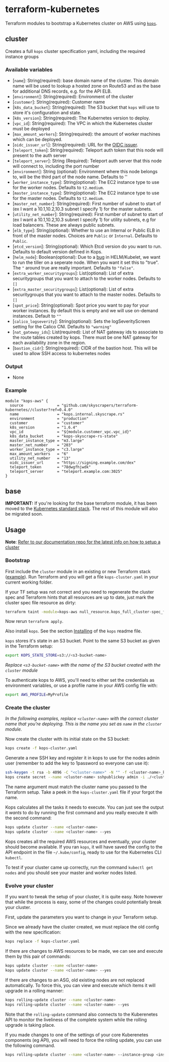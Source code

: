 # terraform-kubernetes

Terraform modules to bootstrap a Kubernetes cluster on AWS using [`kops`](https://github.com/kubernetes/kops).

## cluster

Creates a full `kops` cluster specification yaml, including the required instance groups

### Available variables

* [`name`]: String(required): base domain name of the cluster. This domain name will be used to lookup a hosted zone on Route53 and as the base for additional DNS records, e.g. for the API ELB.
* [`environment`]: String(required): Environment of the cluster
* [`customer`]: String(required): Customer name
* [`k8s_data_bucket`]: String(required): The S3 bucket that `kops` will use to store it's configuration and state.
* [`k8s_version`]: String(required): The Kubernetes version to deploy.
* [`vpc_id`]: String(required): The VPC in which the Kubernetes cluster must be deployed
* [`max_amount_workers`]: String(required): the amount of worker machines which can be deployed.
* [`oidc_issuer_url`]: String(required): URL for the [OIDC issuer](https://kubernetes.io/docs/admin/authentication/#openid-connect-tokens).
* [`teleport_token`]: String(required): Teleport auth token that this node will present to the auth server
* [`teleport_server`]: String (Required): Teleport auth server that this node will connect to, including the port number
* [`environment`]: String (optional): Environment where this node belongs to, will be the third part of the node name. Defaults to ''
* [`worker_instance_type`]: String(optional): The EC2 instance type to use for the worker nodes. Defaults to `t2.medium`.
* [`master_instance_type`]: String(optional): The EC2 instance type to use for the master nodes. Defaults to `t2.medium`.
* [`master_net_number`]: String(required): First number of subnet to start of (ex I want a 10.1,10.2,10.3 subnet I specify 1) for the master subnets.
* [`utility_net_number`]: String(required): First number of subnet to start of (ex I want a 10.1,10.2,10.3 subnet I specify 1) for utility subnets, e.g for load balancers. These are always public subnets.
* [`elb_type`]: String(optional): Whether to use an Internal or Public ELB in front of the master nodes. Choices are `Public` or `Internal`. Defaults to `Public`.
* [`etcd_version`]: String(optional): Which Etcd version do you want to run. Defaults to default version defined in Kops.
* [`helm_node`]: Boolean(optional): Due to a [bug](https://github.com/kubernetes/helm/issues/3121) in HELM/Kubelet, we want to run the tiller on a seperate node. When you want it set this to "true". The `"` around true are really important. Defaults to `"false"`.
* [`extra_worker_securitygroups`]: List(optional): List of extra securitygroups that you want to attach to the worker nodes. Defaults to `[]`
* [`extra_master_securitygroups`]: List(optional): List of extra securitygroups that you want to attach to the master nodes. Defaults to `[]`
* [`spot_price`]: String(optional): Spot price you want to pay for your worker instances. By default this is empty and we will use on-demand instances. Default to `""`
* [`calico_logseverity`]: String(optional): Sets the logSeverityScreen setting for the Calico CNI. Defaults to `"warning"`
* [`nat_gateway_ids`]: List(required): List of NAT gateway ids to associate to the route tables created by kops. There must be one NAT gateway for each availability zone in the region.
* [`bastion_cidr`]: String(required): CIDR of the bastion host. This will be used to allow SSH access to kubernetes nodes

### Output

* None

### Example

```hcl
module "kops-aws" {
  source               = "github.com/skyscrapers/terraform-kubernetes//cluster?ref=0.4.0"
  name                 = "kops.internal.skyscrape.rs"
  environment          = "production"
  customer             = "customer"
  k8s_version          = "1.6.4"
  vpc_id               = "${module.customer_vpc.vpc_id}"
  k8s_data_bucket      = "kops-skyscrape-rs-state"
  master_instance_type = "m3.large"
  master_net_number    = "203"
  worker_instance_type = "c3.large"
  max_amount_workers   = "6"
  utility_net_number   = "13"
  oidc_issuer_url      = "https://signing.example.com/dex"
  teleport_token       = "78dwgfhjwdk"
  teleport_server      = "teleport.example.com:3025"
}
```

## base

**IMPORTANT:** If you're looking for the base terraform module, it has been moved to the [Kubernetes standard stack](https://github.com/skyscrapers/kubernetes-stack). The rest of this module will also be migrated soon.

## Usage

**Note**: [Refer to our documentation repo for the latest info on how to setup a cluster](https://github.com/skyscrapers/internal-documentation/tree/master/services/kubernetes/setup.md)

### Bootstrap

First include the `cluster` module in an existing or new Terraform stack ([example](#example)). Run Terraform and you will get a file `kops-cluster.yaml` in your current working folder.

If your TF setup was not correct and you need to regenerate the cluster spec and Terraform hints that all resources are up to date, just mark the cluster spec file resource as dirty:

```sh
terraform taint -module=kops-aws null_resource.kops_full_cluster-spec_file
```

Now rerun `terraform apply`.

Also install `kops`. See the section [Installing](https://github.com/kubernetes/kops#installing) of the `kops` readme file.

`kops` stores it's state in an S3 bucket. Point to the same S3 bucket as given in the Terraform setup:

```sh
export KOPS_STATE_STORE=s3://<s3-bucket-name>
```

*Replace `<s3-bucket-name>` with the name of the S3 bucket created with the `cluster` module*

To authenticate kops to AWS, you'll need to either set the credentials as environment variables, or use a profile name in your AWS config file with:

```sh
export AWS_PROFILE=MyProfile
```

### Create the cluster

*In the following examples, replace `<cluster-name>` with the correct cluster name that you're deploying. This is the name you set as `name` in the `cluster` module.*

Now create the cluster with its initial state on the S3 bucket:

```sh
kops create -f kops-cluster.yaml
```

Generate a new SSH key and register it in kops to use for the nodes admin user (remember to add the key to 1password so everyone can use it):

```sh
ssh-keygen -t rsa -b 4096 -C "<cluster-name>" -N "" -f <cluster-name>_key
kops create secret --name <cluster-name> sshpublickey admin -i ./<cluster-name>_key.pub
```

The name argument must match the cluster name you passed to the Terraform setup. Take a peek in the `kops-cluster.yaml` file if your forgot the name.

Kops calculates all the tasks it needs to execute. You can just see the output it *wants* to do by running the first command and you really execute it with the second command:

```sh
kops update cluster --name <cluster-name>
kops update cluster --name <cluster-name> --yes
```

Kops creates all the required AWS resources and eventually, your cluster should become available. If you ran `kops`, it will have saved the config to the API endpoint in the file `~/.kube/config`, ready to use for the Kubernetes CLI `kubectl`.

To test if your cluster came up correctly, run the command `kubectl get nodes` and you should see your master and worker nodes listed.

### Evolve your cluster

If you want to tweak the setup of your cluster, it is quite easy. Note however that while the process is easy, some of the changes could potentially break your cluster.

First, update the parameters you want to change in your Terraform setup.

Since we already have the cluster created, we must replace the old config with the new specification:

```sh
kops replace -f kops-cluster.yaml
```

If there are changes to AWS resources to be made, we can see and execute them by this pair of commands:

```sh
kops update cluster --name <cluster-name>
kops update cluster --name <cluster-name> --yes
```

If there are changes to an ASG, old existing nodes are not replaced automatically. To force this, you can view and execute which items it will upgrade in a rolling manner:

```sh
kops rolling-update cluster --name <cluster-name>
kops rolling-update cluster --name <cluster-name> --yes
```

Note that the `rolling-update` command also connects to the Kuberenetes API to monitor the liveliness of the complete system while the rolling upgrade is taking place.

If you made changes to one of the settings of your core Kuberenetes components (eg API), you will need to force the rolling update, you can use the following command.

```sh
kops rolling-update cluster --name <cluster-name> --instance-group <instance-group-name> --force --yes
```
